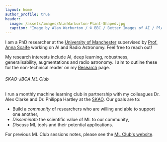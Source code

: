 ```yaml
---
layout: home
author_profile: true
header:
  image: /assets/images/AlanWarburton-Plant-Shaped.jpg
  caption: "Image by Alan Warburton / © BBC / Better Images of AI / Plant / CC-BY 4.0"
---
```


I am a PhD researcher at the
[University of Manchester](https://www.manchester.ac.uk/) supervised by
[Prof. Anna Scaife](https://www.research.manchester.ac.uk/portal/anna.scaife.html)
working on AI and Radio Astronomy.
Feel free to reach out!

My research interests include AI, deep learning, robustness, generalisability, augmentations and radio astronomy. I aim to outline these for the non-technical reader on my [Research](/research/) page.

###### SKAO-JBCA ML Club

I run a monthly machine learning club in partnership with my colleagues
Dr. Alex Clarke and Dr. Philippa Hartley at the [SKAO](https://www.skatelescope.org/). Our goals are to:
  - Build a *community* of researchers who are willing and able to support one another,
  - *Disseminate* the scientific value of ML to our community,
  - *Discuss* ML tools and their potential applications.

For previous ML Club sessions notes, please see the 
[ML Club's website](https://jbca-machinelearning.github.io/).
